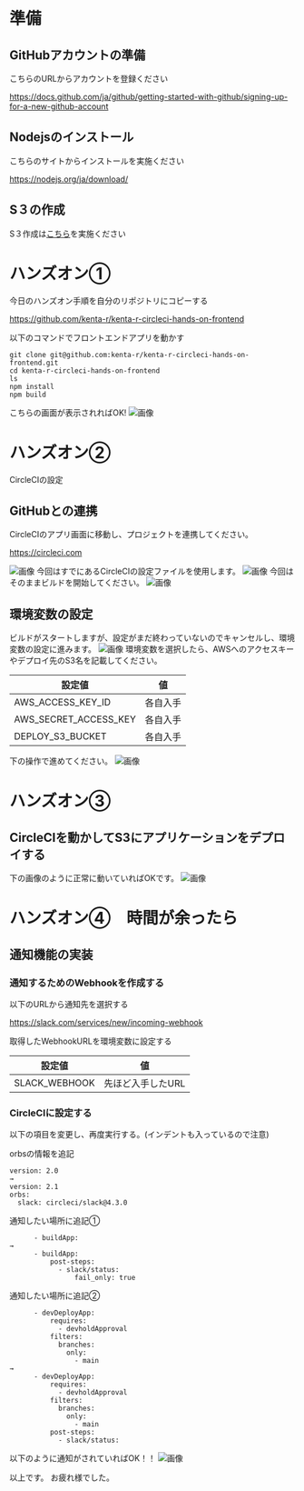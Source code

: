 
# 準備

## GitHubアカウントの準備
こちらのURLからアカウントを登録ください

https://docs.github.com/ja/github/getting-started-with-github/signing-up-for-a-new-github-account

## Nodejsのインストール
こちらのサイトからインストールを実施ください

https://nodejs.org/ja/download/

## S３の作成
S３作成は[こちら](準備.md)を実施ください

# ハンズオン①
今日のハンズオン手順を自分のリポジトリにコピーする

https://github.com/kenta-r/kenta-r-circleci-hands-on-frontend

以下のコマンドでフロントエンドアプリを動かす
```
git clone git@github.com:kenta-r/kenta-r-circleci-hands-on-frontend.git
cd kenta-r-circleci-hands-on-frontend
ls
npm install
npm build
```
こちらの画面が表示されればOK!
![画像](images/001.png)


# ハンズオン②
CircleCIの設定
## GitHubとの連携
CircleCIのアプリ画面に移動し、プロジェクトを連携してください。

https://circleci.com

![画像](images/002.png)
今回はすでにあるCircleCIの設定ファイルを使用します。
![画像](images/003.png)
今回はそのままビルドを開始してください。
![画像](images/004.png)

## 環境変数の設定
ビルドがスタートしますが、設定がまだ終わっていないのでキャンセルし、環境変数の設定に進みます。
![画像](images/005.png)
環境変数を選択したら、AWSへのアクセスキーやデプロイ先のS3名を記載してください。

| 設定値 | 値 |
| -------- | -------- | 
| AWS_ACCESS_KEY_ID | 各自入手 | 
| AWS_SECRET_ACCESS_KEY | 各自入手 |
| DEPLOY_S3_BUCKET | 各自入手 |


下の操作で進めてください。
![画像](images/006.png)

# ハンズオン③
## CircleCIを動かしてS3にアプリケーションをデプロイする
下の画像のように正常に動いていればOKです。
![画像](images/007.png)

# ハンズオン④　時間が余ったら
## 通知機能の実装

### 通知するためのWebhookを作成する
以下のURLから通知先を選択する

https://slack.com/services/new/incoming-webhook

取得したWebhookURLを環境変数に設定する

| 設定値 | 値 |
| -------- | -------- | 
| SLACK_WEBHOOK | 先ほど入手したURL | 

### CircleCIに設定する
以下の項目を変更し、再度実行する。(インデントも入っているので注意)

orbsの情報を追記
```
version: 2.0
→
version: 2.1
orbs:
  slack: circleci/slack@4.3.0
```

通知したい場所に追記①
```
      - buildApp:
→
      - buildApp:
          post-steps:
            - slack/status:
                fail_only: true
```

通知したい場所に追記②
```
      - devDeployApp:
          requires:
            - devholdApproval
          filters:
            branches:
              only:
                - main
→
      - devDeployApp:
          requires:
            - devholdApproval
          filters:
            branches:
              only:
                - main
          post-steps:
            - slack/status:
```

以下のように通知がされていればOK！！
![画像](images/008.png)

以上です。
お疲れ様でした。
